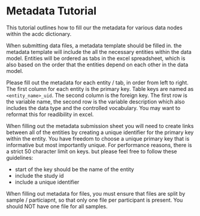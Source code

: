 # Metadata Tutorial
This tutorial outlines how to fill our the metadata for various data nodes within the acdc dictionary.


When submitting data files, a metadata template should be filled in. the metadata template will include the all the necessary entities within the data model. Entities will be ordered as tabs in the excel spreadsheet, which is also based on the order that the entities depend on each other in the data model. 

Please fill out the metadata for each entity / tab, in order from left to right. The first column for each entity is the primary key. Table keys are named as `<entity_name>_uid`. The second column is the foreign key. The first row is the variable name, the second row is the variable description which also includes the data type and the controlled vocabulary. You may want to reformat this for readibility in excel.

When filling out the metadata submission sheet you will need to create links between all of the entities by creating a unique identifier for the primary key within the entity. You have freedom to choose a unique primary key that is informative but most importantly unique. For performance reasons, there is a strict 50 character limit on keys. but please feel free to follow these guidelines:

- start of the key should be the name of the entity
- include the study id
- include a unique identifier

When filling out metadata for files, you must ensure that files are split by sample / particiapnt, so that only one file per participant is present. You should NOT have one file for all samples.

